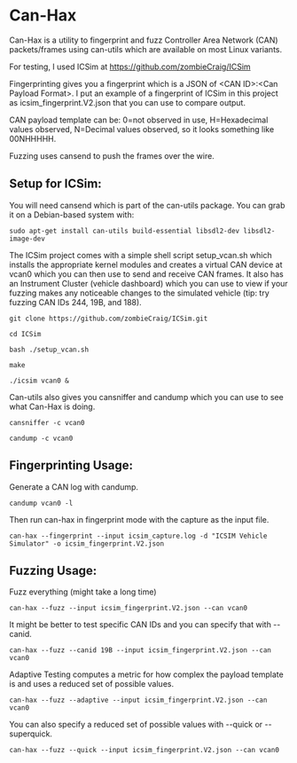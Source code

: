 # Can-Hax
Can-Hax is a utility to fingerprint and fuzz Controller Area Network (CAN) packets/frames using can-utils which are available on most Linux variants.

For testing, I used ICSim at https://github.com/zombieCraig/ICSim

Fingerprinting gives you a fingerprint which is a JSON of &lt;CAN ID&gt;:&lt;Can Payload Format&gt;.  I put an example of a fingerprint of ICSim in this project as icsim_fingerprint.V2.json that you can use to compare output.

CAN payload template can be: 0=not observed in use, H=Hexadecimal values observed, N=Decimal values observed, so it looks something like 00NHHHHH.

Fuzzing uses cansend to push the frames over the wire.

## Setup for ICSim:
You will need cansend which is part of the can-utils package.  You can grab it on a Debian-based system with:

`sudo apt-get install can-utils build-essential libsdl2-dev libsdl2-image-dev`

The ICSim project comes with a simple shell script setup_vcan.sh which installs the appropriate kernel modules and creates a virtual CAN device at vcan0 which you can then use to send and receive CAN frames.  It also has an Instrument Cluster (vehicle dashboard) which you can use to view if your fuzzing makes any noticeable changes to the simulated vehicle (tip: try fuzzing CAN IDs 244, 19B, and 188).

`git clone https://github.com/zombieCraig/ICSim.git`

`cd ICSim`

`bash ./setup_vcan.sh`

`make`

`./icsim vcan0 &`

Can-utils also gives you cansniffer and candump which you can use to see what Can-Hax is doing.

`cansniffer -c vcan0`

`candump -c vcan0`

## Fingerprinting Usage:
Generate a CAN log with candump.

`candump vcan0 -l` 

Then run can-hax in fingerprint mode with the capture as the input file.

`can-hax --fingerprint --input icsim_capture.log -d "ICSIM Vehicle Simulator" -o icsim_fingerprint.V2.json`

## Fuzzing Usage:
Fuzz everything (might take a long time)

`can-hax --fuzz --input icsim_fingerprint.V2.json --can vcan0`

It might be better to test specific CAN IDs and you can specify that with --canid.

`can-hax --fuzz --canid 19B --input icsim_fingerprint.V2.json --can vcan0`

Adaptive Testing computes a metric for how complex the payload template is and uses a reduced set of possible values.

`can-hax --fuzz --adaptive --input icsim_fingerprint.V2.json --can vcan0`

You can also specify a reduced set of possible values with --quick or --superquick.

`can-hax --fuzz --quick --input icsim_fingerprint.V2.json --can vcan0`

